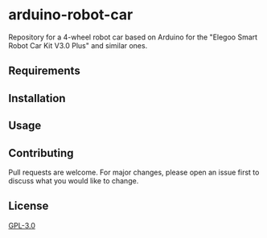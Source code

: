 # arduino-robot-car
Repository for a 4-wheel robot car based on Arduino for the "Elegoo Smart Robot Car Kit V3.0 Plus" and similar ones.

## Requirements


## Installation


## Usage


## Contributing
Pull requests are welcome. For major changes, please open an issue first to discuss what you would like to change.

## License
[GPL-3.0](https://choosealicense.com/licenses/gpl-3.0/)